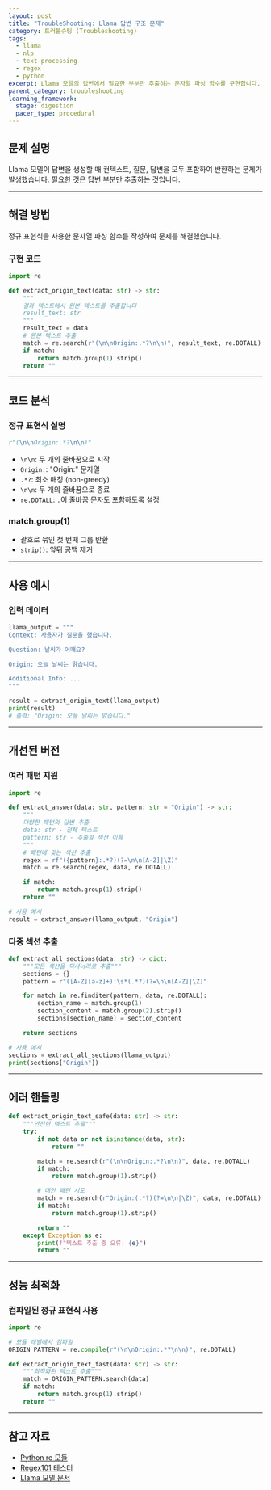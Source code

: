 ```yaml
---
layout: post
title: "TroubleShooting: Llama 답변 구조 문제"
category: 트러블슈팅 (Troubleshooting)
tags:
  - llama
  - nlp
  - text-processing
  - regex
  - python
excerpt: Llama 모델의 답변에서 필요한 부분만 추출하는 문자열 파싱 함수를 구현합니다.
parent_category: troubleshooting
learning_framework:
  stage: digestion
  pacer_type: procedural
---
```


## 문제 설명

Llama 모델이 답변을 생성할 때 컨텍스트, 질문, 답변을 모두 포함하여 반환하는 문제가 발생했습니다. 필요한 것은 답변 부분만 추출하는 것입니다.

---

## 해결 방법

정규 표현식을 사용한 문자열 파싱 함수를 작성하여 문제를 해결했습니다.

### 구현 코드

```python
import re

def extract_origin_text(data: str) -> str:
    """
    결과 텍스트에서 원본 텍스트를 추출합니다
    result_text: str
    """
    result_text = data
    # 원본 텍스트 추출
    match = re.search(r"(\n\nOrigin:.*?\n\n)", result_text, re.DOTALL)
    if match:
        return match.group(1).strip()
    return ""
```

---

## 코드 분석

### 정규 표현식 설명

```python
r"(\n\nOrigin:.*?\n\n)"
```

- `\n\n`: 두 개의 줄바꿈으로 시작
- `Origin:`: "Origin:" 문자열
- `.*?`: 최소 매칭 (non-greedy)
- `\n\n`: 두 개의 줄바꿈으로 종료
- `re.DOTALL`: `.`이 줄바꿈 문자도 포함하도록 설정

### match.group(1)

- 괄호로 묶인 첫 번째 그룹 반환
- `strip()`: 앞뒤 공백 제거

---

## 사용 예시

### 입력 데이터

```python
llama_output = """
Context: 사용자가 질문을 했습니다.

Question: 날씨가 어때요?

Origin: 오늘 날씨는 맑습니다.

Additional Info: ...
"""

result = extract_origin_text(llama_output)
print(result)
# 출력: "Origin: 오늘 날씨는 맑습니다."
```

---

## 개선된 버전

### 여러 패턴 지원

```python
import re

def extract_answer(data: str, pattern: str = "Origin") -> str:
    """
    다양한 패턴의 답변 추출
    data: str - 전체 텍스트
    pattern: str - 추출할 섹션 이름
    """
    # 패턴에 맞는 섹션 추출
    regex = rf"({pattern}:.*?)(?=\n\n[A-Z]|\Z)"
    match = re.search(regex, data, re.DOTALL)

    if match:
        return match.group(1).strip()
    return ""

# 사용 예시
result = extract_answer(llama_output, "Origin")
```

### 다중 섹션 추출

```python
def extract_all_sections(data: str) -> dict:
    """모든 섹션을 딕셔너리로 추출"""
    sections = {}
    pattern = r"([A-Z][a-z]+):\s*(.*?)(?=\n\n[A-Z]|\Z)"

    for match in re.finditer(pattern, data, re.DOTALL):
        section_name = match.group(1)
        section_content = match.group(2).strip()
        sections[section_name] = section_content

    return sections

# 사용 예시
sections = extract_all_sections(llama_output)
print(sections["Origin"])
```

---

## 에러 핸들링

```python
def extract_origin_text_safe(data: str) -> str:
    """안전한 텍스트 추출"""
    try:
        if not data or not isinstance(data, str):
            return ""

        match = re.search(r"(\n\nOrigin:.*?\n\n)", data, re.DOTALL)
        if match:
            return match.group(1).strip()

        # 대안 패턴 시도
        match = re.search(r"Origin:(.*?)(?=\n\n|\Z)", data, re.DOTALL)
        if match:
            return match.group(1).strip()

        return ""
    except Exception as e:
        print(f"텍스트 추출 중 오류: {e}")
        return ""
```

---

## 성능 최적화

### 컴파일된 정규 표현식 사용

```python
import re

# 모듈 레벨에서 컴파일
ORIGIN_PATTERN = re.compile(r"(\n\nOrigin:.*?\n\n)", re.DOTALL)

def extract_origin_text_fast(data: str) -> str:
    """최적화된 텍스트 추출"""
    match = ORIGIN_PATTERN.search(data)
    if match:
        return match.group(1).strip()
    return ""
```

---

## 참고 자료

- [Python re 모듈](https://docs.python.org/3/library/re.html)
- [Regex101 테스터](https://regex101.com/)
- [Llama 모델 문서](https://github.com/facebookresearch/llama)
